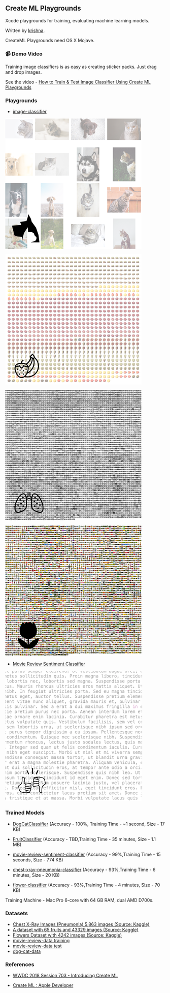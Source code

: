 ## Create ML Playgrounds

Xcode playgrounds for training, evaluating machine learning models.

Written by [krishna](https://blackwaterparkstudios.com).

CreateML Playgrounds need OS X Mojave.

### 📹 Demo Video

Training image classifiers is as easy as creating sticker packs. Just drag and drop images. 

See the video - [How to Train & Test Image Classifier Using Create ML Playgrounds](dog-cat-classifier-demo.mp4)

### Playgrounds

- [image-classifier](image-classifier.playground)

![dog-cat-classifier](images/dog-cat-classifier.png)

![fruit-classifier](images/fruit-classifier.png)

![chest-xray-pneumonia-classifier](images/chest-xray-pneumonia-classifier.png)

![flower-classifier](images/flower-classifier.png)

- [Movie Review Sentiment Classifier](movie-review-sentiment-classifier.playground)

![movie-review-sentiment-classifier](images/movie-review-sentiment-classifier.png)

### Trained Models

- [DogCatClassifier](models/DogCatClassifier.mlmodel) (Accuracy - 100%, Training Time - ~1 second, Size - 17 KB)
- [FruitClassifier](models/FruitClassifier.mlmodel) (Accuracy - TBD,Training Time - 35 minutes, Size - 1.1 MB)
- [movie-review-sentiment-classifier](models/movie-review-sentiment.mlmodel) (Accuracy - 99%,Training Time - 15 seconds, Size - 774 KB)

- [chest-xray-pneumonia-classifier](models/ChestXrayPneumoniaClassifier.mlmodel) (Accuracy - 93%,Training Time - 6 minutes, Size - 20 KB)

- [flower-classifier](models/FlowerClassifier.mlmodel) (Accuracy - 93%,Training Time - 4 minutes, Size - 70 KB)

Training Machine - Mac Pro 6-core with 64 GB RAM, dual AMD D700s.

### Datasets

- [Chest X-Ray Images (Pneumonia) 5,863 images (Source: Kaggle)][aaef79c3]
- [A dataset with 65 fruits and 43329 images (Source: Kaggle)][dab38c66]
- [Flowers Dataset with 4242 images (Source: Kaggle)][d2561765]
- [movie-review-data training](datasets/train-movie-reviews.zip)
- [movie-review-data test](datasets/test-movie-reviews.zip)
- [dog-cat-data](datasets/dog-cat-data.zip)


### References

- [WWDC 2018 Session 703 - Introducing Create ML][66033728]
- [Create ML : Apple Developer][d8f80357]

  [d8f80357]: https://developer.apple.com/documentation/create_ml "Create ML : Apple Developer"

  [66033728]: https://developer.apple.com/videos/play/wwdc2018/703/ "WWDC 2018 Session 703 - Introducing Create ML"
  [dab38c66]: https://www.kaggle.com/moltean/fruits "A dataset with 65 fruits and 43329 images (Source: Kaggle)"
  [aaef79c3]: https://www.kaggle.com/paultimothymooney/chest-xray-pneumonia "Chest X-Ray Images (Pneumonia) 5,863 images (Source: Kaggle)"
  [d2561765]: https://www.kaggle.com/alxmamaev/flowers-recognition "Flowers Dataset from Kaggle (4242 images)"
